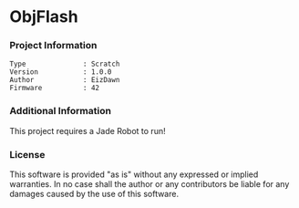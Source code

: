 ObjFlash
================



### Project Information
```
Type              : Scratch
Version           : 1.0.0
Author            : EizDawn
Firmware          : 42
```

### Additional Information
This project requires a Jade Robot to run!

### License
This software is provided "as is" without any expressed or implied warranties.  In no case shall the author or any contributors be liable for any damages caused by the use of this software.

